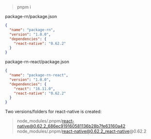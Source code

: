 > pnpm i

package-rn/package.json
```json
{
  "name": "package-rn",
  "version": "1.0.0",
  "dependencies": {
    "react-native": "0.62.2"
  }
}
```

package-rn-react/package.json
```json
{
  "name": "package-rn-react",
  "version": "1.0.0",
  "dependencies": {
    "react": "16.11.0",
    "react-native": "0.62.2"
  }
}
```

Two versions/folders for react-native is created:


> node_modules/.pnpm/react-native@0.62.2_686ec919160581136b28b7fe63160a42
> node_modules/.pnpm/react-native@0.62.2_react-native@0.62.2
